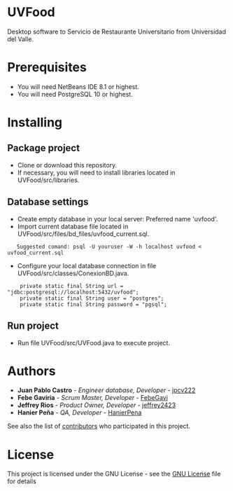 # UVFood
Desktop software to Servicio de Restaurante Universitario from Universidad del Valle. 
# Prerequisites
- You will need NetBeans IDE 8.1 or highest.
- You will need PostgreSQL 10 or highest.
# Installing
## Package project
- Clone or download this repository. 
- If necessary, you will need to install libraries located in UVFood/src/libraries.
## Database settings
- Create empty database in your local server: Preferred name 'uvfood'.
- Import current database file located in UVFood/src/files/bd_files/uvfood_current.sql.
```
   Suggested comand: psql -U youruser -W -h localhost uvfood < uvfood_current.sql
```
- Configure your local database connection in  file UVFood/src/classes/ConexionBD.java. 
```
    private static final String url = "jdbc:postgresql://localhost:5432/uvfood";
    private static final String user = "postgres";
    private static final String password = "pgsql";
```
## Run project
- Run file UVFood/src/UVFood.java to execute project.
# Authors

* **Juan Pablo Castro** - *Engineer database, Developer* - [jpcv222](https://github.com/jpcv222)
* **Febe Gaviria**      - *Scrum Master, Developer* - [FebeGavi](https://github.com/FebeGavi)
* **Jeffrey Rios**      - *Product Owner, Developer* - [jeffrey2423](https://github.com/jeffrey2423)
* **Hanier Peña**       - *QA, Developer* - [HanierPena](https://github.com/HanierPena)

See also the list of [contributors](https://github.com/jpcv222/UVFood/contributors) who participated in this project.

# License

This project is licensed under the GNU License - see the [GNU License](https://www.gnu.org/licenses/licenses.es.html) file for details

